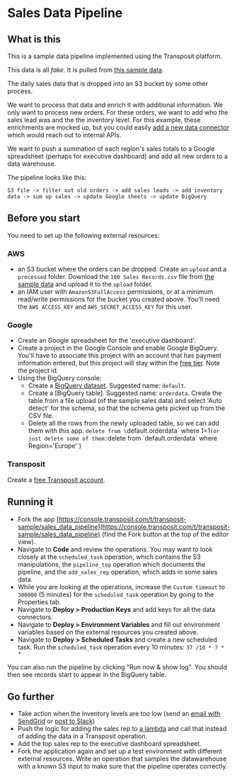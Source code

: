 # Sales Data Pipeline
## What is this

This is a sample data pipeline implemented using the Transposit platform.

This data is all *fake*. It is pulled from [this sample data](http://eforexcel.com/wp/downloads-18-sample-csv-files-data-sets-for-testing-sales/).

The daily sales data that is dropped into an S3 bucket by some other process.

We want to process that data and enrich it with additional information. We only want to process new orders. For these orders, we want to add who the sales lead was and the the inventory level. For this example, these enrichments are mocked up, but you could easily [add a new data connector](https://www.transposit.com/docs/references/create-a-data-connector/) which would reach out to internal APIs. 

We want to push a summation of each region's sales totals to a Google spreadsheet (perhaps for executive dashboard) and add all new orders to a data warehouse.

The pipeline looks like this:

```
S3 file -> filter out old orders -> add sales leads -> add inventory data -> sum up sales -> update Google sheets -> update BigQuery
```

## Before you start

You need to set up the following external resources:

### AWS

* an S3 bucket where the orders can be dropped. Create an `upload` and a `processed` folder. Download the `100 Sales Records.csv` file from [the sample data](http://eforexcel.com/wp/downloads-18-sample-csv-files-data-sets-for-testing-sales/) and upload it to the `upload` folder.
* an IAM user with `AmazonS3FullAccess` permissions, or at a minimum read/write permissions for the bucket you created above. You'll need the `AWS_ACCESS_KEY` and `AWS_SECRET_ACCESS_KEY` for this user.

### Google

* Create an Google spreadsheet for the 'executive dashboard'. 
* Create a project in the Google Console and enable Google BigQuery. You'll have to associate this project with an account that has payment information entered, but this project will stay within the [free tier](https://cloud.google.com/bigquery/pricing). Note the project id.
* Using the BigQuery console:
  * Create a [BigQuery dataset](https://cloud.google.com/bigquery/docs/datasets). Suggested name: `default`.
  * Create a [BigQuery table]. Suggested name: `orderdata`. Create the table from a file upload (of the sample sales data) and select 'Auto detect' for the schema, so that the schema gets picked up from the CSV file.
  * Delete all the rows from the newly uploaded table, so we can add them with this app. `delete from \`default.orderdata\` where 1=1` (or just delete some of them: `delete from \`default.orderdata\` where Region='Europe'`)

### Transposit 

Create a [free Transposit account](https://console.transposit.com/).

## Running it

* Fork the app [https://console.transposit.com/t/transposit-sample/sales_data_pipeline](https://console.transposit.com/t/transposit-sample/sales_data_pipeline) (find the Fork button at the top of the editor view).
* Navigate to **Code** and review the operations. You may want to look closely at the `scheduled_task` operation, which contains the S3 manipulations, the `pipeline_top` operation which documents the pipeline, and the `add_sales_rep` operation, which adds in some sales data. 
* While you are looking at the operations, increase the `Custom timeout` to `300000` (5 minutes) for the `scheduled_task` operation by going to the Properties tab.
* Navigate to **Deploy > Production Keys** and add keys for all the data connectors.
* Navigate to **Deploy > Environment Variables** and fill out environment variables based on the external resources you created above.
* Navigate to **Deploy > Scheduled Tasks** and create a new scheduled task. Run the `scheduled_task` operation every 10 minutes: `37 /10 * ? * *`

You can also run the pipeline by clicking "Run now & show log". You should then see records start to appear in the BigQuery table.

## Go further

* Take action when the inventory levels are too low (send an [email with SendGrid](/docs/references/connectors/sendgrid-documentation/) or [post to Slack](/docs/references/connectors/slack-documentation/))
* Push the logic for adding the sales rep to [a lambda](/blog/2019.10.07-basics-of-lambda/) and call that instead of adding the data in a Transposit operation.
* Add the top sales rep to the executive dashboard spreadsheet.
* Fork the application again and set up a test environment with different external resources. Write an operation that samples the datawarehouse with a known S3 input to make sure that the pipeline operates correctly.
